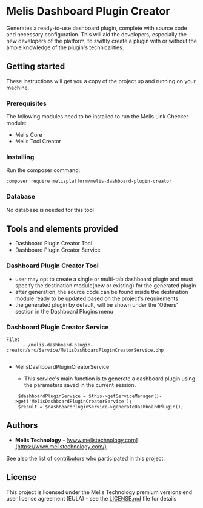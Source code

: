 # Melis Dashboard Plugin Creator

Generates a ready-to-use dashboard plugin, complete with source code and necessary configuration. This will aid the developers, especially the new developers of the platform, to swiftly create a plugin with or without the ample knowledge of the plugin's technicalities.

## Getting started

These instructions will get you a copy of the project up and running on your machine.

### Prerequisites

The following modules need to be installed to run the Melis Link Checker module:

- Melis Core
- Melis Tool Creator

### Installing

Run the composer command:

```
composer require melisplatform/melis-dashboard-plugin-creator
```

### Database

No database is needed for this tool


## Tools and elements provided

- Dashboard Plugin Creator Tool
- Dashboard Plugin Creator Service

### Dashboard Plugin Creator Tool

  - user may opt to create a single or multi-tab dashboard plugin and must specify the destination module(new or existing) for the generated plugin
  - after generation, the source code can be found inside the destination module ready to be updated based on the project's requirements
  - the generated plugin by default, will be shown under the 'Others' section in the Dashboard Plugins menu 

### Dashboard Plugin Creator Service

```
File: 
      - /melis-dashboard-plugin-creator/src/Service/MelisDashboardPluginCreatorService.php
    
```

- MelisDashboardPluginCreatorService
    - This service's main function is to generate a dashboard plugin using the parameters saved in the current session. 
      
    ```     
     $dashboardPluginService = $this->getServiceManager()->get('MelisDashboardPluginCreatorService');
     $result = $dashboardPluginService->generateDashboardPlugin();
    ```    

## Authors

- **Melis Technology** - [www.melistechnology.com](https://www.melistechnology.com/)

See also the list of [contributors](https://github.com/melisplatform/melis-newsletter/contributors) who participated in this project.

## License

This project is licensed under the Melis Technology premium versions end user license agreement (EULA) - see the [LICENSE.md](LICENSE.md) file for details
